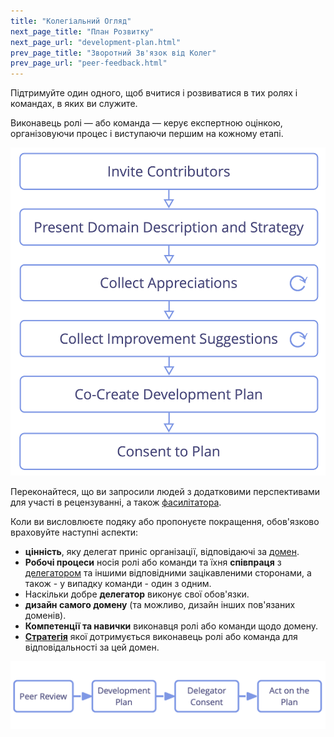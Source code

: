 ```yaml
---
title: "Колегіальний Огляд"
next_page_title: "План Розвитку"
next_page_url: "development-plan.html"
prev_page_title: "Зворотний Зв'язок від Колег"
prev_page_url: "peer-feedback.html"
---
```



<div class="card summary"><div class="card-body">Підтримуйте один одного, щоб вчитися і розвиватися в тих ролях і командах, в яких ви служите.
</div></div>

Виконавець ролі — або команда — керує експертною оцінкою, організовуючи процес і виступаючи першим на кожному етапі.

![Процес колегіального огляду](img/process/peer-review.png)

Переконайтеся, що ви запросили людей з додатковими перспективами для участі в рецензуванні, а також [фасилітатора](facilitate-meetings.html).

Коли ви висловлюєте подяку або пропонуєте покращення, обов'язково враховуйте наступні аспекти:

- **цінність**, яку делегат приніс організації, відповідаючі за <a href="glossary.html#entry-domain" class="glossary-tooltip" data-toggle="tooltip" title="Домен: Окрема сфера впливу, діяльності та прийняття рішень всередині організації.">домен</a>.
- **Робочі процеси** носія ролі або команди та їхня **співпраця** з <a href="glossary.html#entry-delegator" class="glossary-tooltip" data-toggle="tooltip" title="Делегатор: Особа або група, які делегують відповідальність за домен іншій(им) особі(ам).">делегатором</a> та іншими відповідними зацікавленими сторонами, а також - у випадку команди - один з одним.
- Наскільки добре **делегатор** виконує свої обов'язки.
- **дизайн самого домену** (та можливо, дизайн інших пов'язаних доменів).
- **Компетенції та навички** виконавця ролі або команди щодо домену.
- **<a href="glossary.html#entry-strategy" class="glossary-tooltip" data-toggle="tooltip" title="Стратегія: Високорівневий підхід до того, як люди створюватимуть цінність для успішного обліку домену.">Cтратегія</a>** якої дотримується виконавець ролі або команда для відповідальності за цей домен.

![Постійне вдосконалення здатності людей ефективно виконувати свої ролі або співпрацювати в команді](img/evolution/development-process.png)